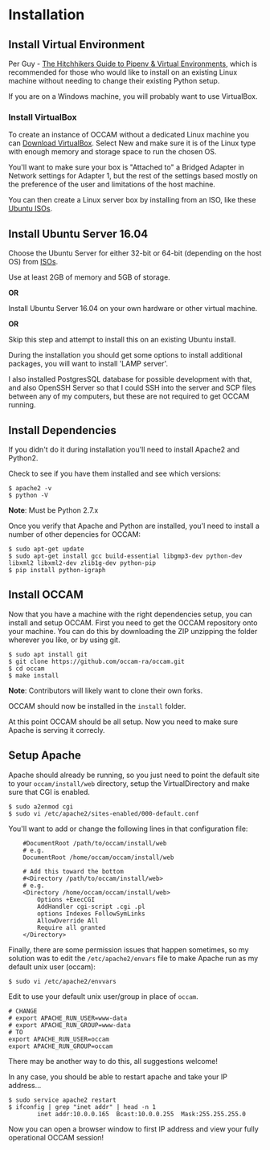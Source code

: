 # Installation

## Install Virtual Environment

Per Guy - [The Hitchhikers Guide to Pipenv & Virtual Environments](https://docs.python-guide.org/dev/virtualenvs/), which is recommended for those who would like to install on an existing Linux machine without needing to change their existing Python setup.

If you are on a Windows machine, you will probably want to use VirtualBox.

### Install VirtualBox

To create an instance of OCCAM without a dedicated Linux machine you can [Download VirtualBox](https://www.virtualbox.org/wiki/Downloads).  Select New and make sure it is of the Linux type with enough memory and storage space to run the chosen OS.

You'll want to make sure your box is "Attached to" a Bridged Adapter in Network settings for Adapter 1, but the rest of the settings based mostly on the preference of the user and limitations of the host machine.

You can then create a Linux server box by installing from an ISO, like these [Ubuntu ISOs](http://releases.ubuntu.com/16.04/).

## Install Ubuntu Server 16.04

Choose the Ubuntu Server for either 32-bit or 64-bit (depending on the host OS) from [ISOs](http://releases.ubuntu.com/16.04/).

Use at least 2GB of memory and 5GB of storage.

**OR**

Install Ubuntu Server 16.04 on your own hardware or other virtual machine.

**OR**

Skip this step and attempt to install this on an existing Ubuntu install.

During the installation you should get some options to install additional packages, you will want to install 'LAMP server'.

I also installed PostgresSQL database for possible development with that, and also OpenSSH Server so that I could SSH into the server and SCP files between any of my computers, but these are not required to get OCCAM running.

## Install Dependencies

If you didn't do it during installation you'll need to install Apache2 and Python2.

Check to see if you have them installed and see which versions:

```
$ apache2 -v
$ python -V
```
**Note**: Must be Python 2.7.x

Once you verify that Apache and Python are installed, you'l need to install a number of other depencies for OCCAM:

```
$ sudo apt-get update
$ sudo apt-get install gcc build-essential libgmp3-dev python-dev libxml2 libxml2-dev zlib1g-dev python-pip
$ pip install python-igraph
```

## Install OCCAM

Now that you have a machine with the right dependencies setup, you can install and setup OCCAM.  First you need to get the OCCAM repository onto your machine.  You can do this by downloading the ZIP unzipping the folder wherever you like, or by using git.

```
$ sudo apt install git
$ git clone https://github.com/occam-ra/occam.git
$ cd occam
$ make install
```
**Note**: Contributors will likely want to clone their own forks. 

OCCAM should now be installed in the `install` folder.

At this point OCCAM should be all setup.  Now you need to make sure Apache is serving it correcly.

## Setup Apache

Apache should already be running, so you just need to point the default site to your `occam/install/web` directory, setup the VirtualDirectory and make sure that CGI is enabled.

```
$ sudo a2enmod cgi
$ sudo vi /etc/apache2/sites-enabled/000-default.conf
```

You'll want to add or change the following lines in that configuration file:

```
	#DocumentRoot /path/to/occam/install/web
	# e.g.
	DocumentRoot /home/occam/occam/install/web

	# Add this toward the bottom
	#<Directory /path/to/occam/install/web>
	# e.g.
	<Directory /home/occam/occam/install/web>
		Options +ExecCGI
		AddHandler cgi-script .cgi .pl
		options Indexes FollowSymLinks
		AllowOverride All
		Require all granted
	</Directory>
```

Finally, there are some permission issues that happen sometimes, so my solution was to edit the `/etc/apache2/envars` file to make Apache run as my default unix user (occam):

```
$ sudo vi /etc/apache2/envvars
```

Edit to use your default unix user/group in place of `occam`.

```
# CHANGE
# export APACHE_RUN_USER=www-data
# export APACHE_RUN_GROUP=www-data
# TO
export APACHE_RUN_USER=occam
export APACHE_RUN_GROUP=occam
```

There may be another way to do this, all suggestions welcome!

In any case, you should be able to restart apache and take your IP address...

```
$ sudo service apache2 restart
$ ifconfig | grep "inet addr" | head -n 1
		inet addr:10.0.0.165  Bcast:10.0.0.255  Mask:255.255.255.0
```

Now you can open a browser window to first IP address and view your fully operational OCCAM session!
